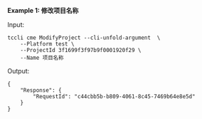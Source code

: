 **Example 1: 修改项目名称**



Input: 

```
tccli cme ModifyProject --cli-unfold-argument  \
    --Platform test \
    --ProjectId 3f1699f3f97b9f0001920f29 \
    --Name 项目名称
```

Output: 
```
{
    "Response": {
        "RequestId": "c44cbb5b-b809-4061-8c45-7469b64e8e5d"
    }
}
```

